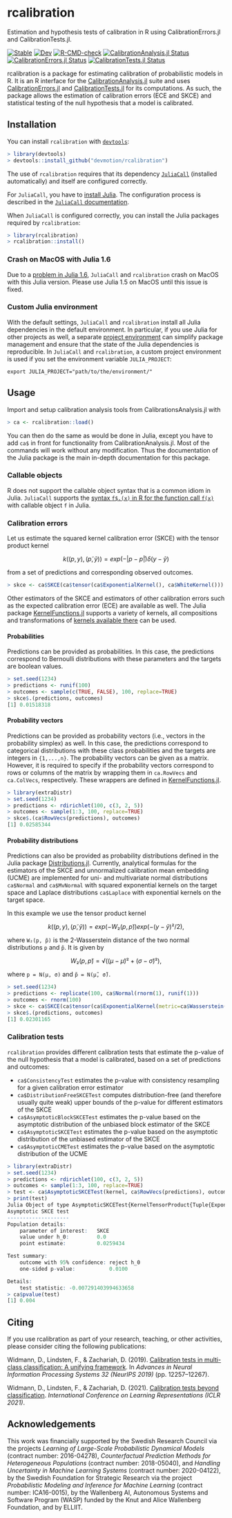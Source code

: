 # rcalibration

Estimation and hypothesis tests of calibration in R using CalibrationErrors.jl and CalibrationTests.jl.

[![Stable](https://img.shields.io/badge/Julia%20docs-stable-blue.svg)](https://devmotion.github.io/CalibrationErrors.jl/stable)
[![Dev](https://img.shields.io/badge/Julia%20docs-dev-blue.svg)](https://devmotion.github.io/CalibrationErrors.jl/dev)
[![R-CMD-check](https://github.com/devmotion/rcalibration/workflows/R-CMD-check/badge.svg?branch=main)](https://github.com/devmotion/rcalibration/actions?query=workflow%3AR-CMD-check+branch%3Amain)
[![CalibrationAnalysis.jl Status](https://img.shields.io/github/workflow/status/devmotion/CalibrationAnalysis.jl/CI/main?label=CalibrationAnalysis.jl)](https://github.com/devmotion/CalibrationAnalysis.jl/actions?query=workflow%3ACI+branch%3Amain)
[![CalibrationErrors.jl Status](https://img.shields.io/github/workflow/status/devmotion/CalibrationErrors.jl/CI/main?label=CalibrationErrors.jl)](https://github.com/devmotion/CalibrationErrors.jl/actions?query=workflow%3ACI+branch%3Amain)
[![CalibrationTests.jl Status](https://img.shields.io/github/workflow/status/devmotion/CalibrationTests.jl/CI/main?label=CalibrationTests.jl)](https://github.com/devmotion/CalibrationTests.jl/actions?query=workflow%3ACI+branch%3Amain)

rcalibration is a package for estimating calibration of probabilistic models in R.
It is an R interface for the [CalibrationAnalysis.jl](https://github.com/devmotion/CalibrationAnalysis.jl) suite and uses [CalibrationErrors.jl](https://github.com/devmotion/CalibrationErrors.jl) and [CalibrationTests.jl](https://github.com/devmotion/CalibrationTests.jl) for its computations.
As such, the package allows the estimation of calibration errors (ECE and SKCE) and statistical testing of the null hypothesis that a model is calibrated.

## Installation

You can install `rcalibration` with [`devtools`](https://devtools.r-lib.org/):

```R
> library(devtools)
> devtools::install_github("devmotion/rcalibration")
```

The use of `rcalibration` requires that its dependency
[`JuliaCall`](https://github.com/Non-Contradiction/JuliaCall) (installed automatically)
and itself are configured correctly.

For `JuliaCall`, you have to
[install Julia](https://github.com/Non-Contradiction/JuliaCall#installation).
The configuration process is described in the
[`JuliaCall` documentation](https://non-contradiction.github.io/JuliaCall/index.html).

When `JuliaCall` is configured correctly, you can install the Julia packages required by
`rcalibration`:

```R
> library(rcalibration)
> rcalibration::install()
```

### Crash on MacOS with Julia 1.6

Due to a [problem in Julia 1.6](https://github.com/JuliaLang/julia/issues/40246), `JuliaCall`
and `rcalibration` crash on MacOS with this Julia version. Please use Julia 1.5 on MacOS
until this issue is fixed.

### Custom Julia environment

With the default settings, `JuliaCall` and `rcalibration` install all Julia dependencies
in the default environment. In particular, if you use Julia for other projects as well,
a separate [project environment](https://pkgdocs.julialang.org/v1/environments/) can
simplify package management and ensure that the state of the Julia dependencies is
reproducible. In `JuliaCall` and `rcalibration`, a custom project environment is used if
you set the environment variable `JULIA_PROJECT`:

```shell
export JULIA_PROJECT="path/to/the/environment/"
```

## Usage

Import and setup calibration analysis tools from CalibrationsAnalysis.jl with
```R
> ca <- rcalibration::load()
```

You can then do the same as would be done in Julia, except you have to add `ca$` in front for functionality from CalibrationAnalysis.jl.
Most of the commands will work without any modification.
Thus the documentation of the Julia package is the main in-depth documentation for this package.

### Callable objects

R does not support the callable object syntax that is a common idiom in Julia.
`JuliaCall` supports the
[syntax `f$.(x)` in R for the function call `f(x)`](https://github.com/Non-Contradiction/JuliaCall/pull/118#issuecomment-534203455)
with callable object `f` in Julia.

### Calibration errors

Let us estimate the squared kernel calibration error (SKCE) with the tensor
product kernel
```math
k((p, y), (p̃, ỹ)) = exp(-|p - p̃|) δ(y - ỹ)
```
from a set of predictions and corresponding observed outcomes.

```R
> skce <- ca$SKCE(ca$tensor(ca$ExponentialKernel(), ca$WhiteKernel()))
```

Other estimators of the SKCE and estimators of other calibration errors such
as the expected calibration error (ECE) are available as well. The Julia package
[KernelFunctions.jl](https://github.com/JuliaGaussianProcesses/KernelFunctions.jl)
supports a variety of kernels, all compositions and transformations of
[kernels available there](https://juliagaussianprocesses.github.io/KernelFunctions.jl/stable/kernels/)
can be used.

#### Probabilities

Predictions can be provided as probabilities. In this case, the
predictions correspond to Bernoulli distributions with these parameters and the
targets are boolean values.

```R
> set.seed(1234)
> predictions <- runif(100)
> outcomes <- sample(c(TRUE, FALSE), 100, replace=TRUE)
> skce$.(predictions, outcomes)
[1] 0.01518318
```

#### Probability vectors

Predictions can be provided as probability vectors (i.e., vectors in the probability
simplex) as well. In this case, the predictions correspond to categorical
distributions with these class probabilities and the targets are integers in `{1,...,n}`.
The probability vectors can be given as a matrix. However, it is
required to specify if the probability vectors correspond to rows or columns of the matrix
by wrapping them in `ca.RowVecs` and `ca.ColVecs`, respectively. These wrappers are defined
in [KernelFunctions.jl](https://github.com/JuliaGaussianProcesses/KernelFunctions.jl).

```R
> library(extraDistr)
> set.seed(1234)
> predictions <- rdirichlet(100, c(3, 2, 5))
> outcomes <- sample(1:3, 100, replace=TRUE)
> skce$.(ca$RowVecs(predictions), outcomes)
[1] 0.02585344
```

#### Probability distributions

Predictions can also be provided as probability distributions defined in the
Julia package [Distributions.jl](https://github.com/JuliaStats/Distributions.jl). Currently,
analytical formulas for the estimators of the SKCE and unnormalized calibration mean embedding
(UCME) are implemented for uni- and multivariate normal distributions `ca$Normal` and
`ca$MvNormal` with squared exponential kernels on the target space and Laplace distributions
`ca$Laplace` with exponential kernels on the target space.

In this example we use the tensor product kernel
```math
k((p, y), (p̃, ỹ)) = exp(-W₂(p, p̃)) exp(-(y - ỹ)²/2),
```
where `W₂(p, p̃)` is the 2-Wasserstein distance of the two normal distributions `p` and `p̃`.
It is given by
```math
W₂(p, p̃) = √((μ - μ̃)² + (σ - σ̃)²),
```
where `p = N(μ, σ)` and `p̃ = N(μ̃, σ̃)`.

```R
> set.seed(1234)
> predictions <- replicate(100, ca$Normal(rnorm(1), runif(1)))
> outcomes <- rnorm(100)
> skce <- ca$SKCE(ca$tensor(ca$ExponentialKernel(metric=ca$Wasserstein()), ca$SqExponentialKernel()))
> skce$.(predictions, outcomes)
[1] 0.02301165
```

### Calibration tests

`rcalibration` provides different calibration tests that estimate the p-value of the null hypothesis
that a model is calibrated, based on a set of predictions and outcomes:
- `ca$ConsistencyTest` estimates the p-value with consistency resampling for a given calibration error estimator
- `ca$DistributionFreeSKCETest` computes distribution-free (and therefore usually quite weak) upper bounds of the p-value for different estimators of the SKCE
- `ca$AsymptoticBlockSKCETest` estimates the p-value based on the asymptotic distribution of the unbiased block estimator of the SKCE
- `ca$AsymptoticSKCETest` estimates the p-value based on the asymptotic distribution of the unbiased estimator of the SKCE
- `ca$AsymptoticCMETest` estimates the p-value based on the asymptotic distribution of the UCME

```R
> library(extraDistr)
> set.seed(1234)
> predictions <- rdirichlet(100, c(3, 2, 5))
> outcomes <- sample(1:3, 100, replace=TRUE)
> test <- ca$AsymptoticSKCETest(kernel, ca$RowVecs(predictions), outcomes)
> print(test)
Julia Object of type AsymptoticSKCETest{KernelTensorProduct{Tuple{ExponentialKernel{TotalVariation}, WhiteKernel}}, Float64, Float64, Matrix{Float64}}.
Asymptotic SKCE test
--------------------
Population details:
    parameter of interest:   SKCE
    value under h_0:         0.0
    point estimate:          0.0259434

Test summary:
    outcome with 95% confidence: reject h_0
    one-sided p-value:           0.0100

Details:
    test statistic: -0.007291403994633658
> ca$pvalue(test)
[1] 0.004
```

## Citing

If you use rcalibration as part of your research, teaching, or other activities, please consider citing the following publications:

Widmann, D., Lindsten, F., & Zachariah, D. (2019). [Calibration tests in multi-class classification: A unifying framework](https://proceedings.neurips.cc/paper/2019/hash/1c336b8080f82bcc2cd2499b4c57261d-Abstract.html). In *Advances in Neural Information Processing Systems 32 (NeurIPS 2019)* (pp. 12257–12267).

Widmann, D., Lindsten, F., & Zachariah, D. (2021). [Calibration tests beyond classification](https://openreview.net/forum?id=-bxf89v3Nx). *International Conference on Learning Representations (ICLR 2021)*.

## Acknowledgements

This work was financially supported by the Swedish Research Council via the projects *Learning of Large-Scale Probabilistic Dynamical Models* (contract number: 2016-04278), *Counterfactual Prediction Methods for Heterogeneous Populations* (contract number: 2018-05040), and *Handling Uncertainty in Machine Learning Systems* (contract number: 2020-04122), by the Swedish Foundation for Strategic Research via the project *Probabilistic Modeling and Inference for Machine Learning* (contract number: ICA16-0015), by the Wallenberg AI, Autonomous Systems and Software Program (WASP) funded by the Knut and Alice Wallenberg Foundation, and by ELLIIT.
